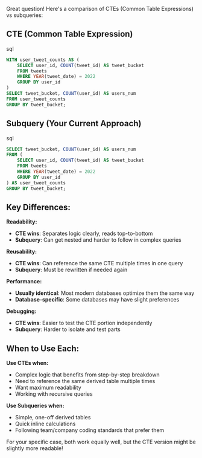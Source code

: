 Great question! Here's a comparison of CTEs (Common Table Expressions) vs subqueries:

## CTE (Common Table Expression)

sql

```sql
WITH user_tweet_counts AS (
    SELECT user_id, COUNT(tweet_id) AS tweet_bucket
    FROM tweets
    WHERE YEAR(tweet_date) = 2022
    GROUP BY user_id
)
SELECT tweet_bucket, COUNT(user_id) AS users_num
FROM user_tweet_counts
GROUP BY tweet_bucket;
```

## Subquery (Your Current Approach)

sql

```sql
SELECT tweet_bucket, COUNT(user_id) AS users_num
FROM (
    SELECT user_id, COUNT(tweet_id) AS tweet_bucket
    FROM tweets
    WHERE YEAR(tweet_date) = 2022
    GROUP BY user_id
) AS user_tweet_counts
GROUP BY tweet_bucket;
```

## Key Differences:

**Readability:**

- **CTE wins**: Separates logic clearly, reads top-to-bottom
- **Subquery**: Can get nested and harder to follow in complex queries

**Reusability:**

- **CTE wins**: Can reference the same CTE multiple times in one query
- **Subquery**: Must be rewritten if needed again

**Performance:**

- **Usually identical**: Most modern databases optimize them the same way
- **Database-specific**: Some databases may have slight preferences

**Debugging:**

- **CTE wins**: Easier to test the CTE portion independently
- **Subquery**: Harder to isolate and test parts

## When to Use Each:

**Use CTEs when:**

- Complex logic that benefits from step-by-step breakdown
- Need to reference the same derived table multiple times
- Want maximum readability
- Working with recursive queries

**Use Subqueries when:**

- Simple, one-off derived tables
- Quick inline calculations
- Following team/company coding standards that prefer them

For your specific case, both work equally well, but the CTE version might be slightly more readable!